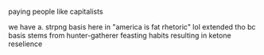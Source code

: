 paying people like capitalists





we have a. strpng basis here in "america is fat rhetoric" lol extended tho
bc basis stems from hunter-gatherer feasting habits resulting in ketone reselience